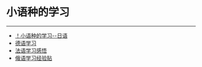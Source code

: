 # 小语种的学习

----

+ [！小语种的学习--日语](5-1.md)
+ [德语学习](5-2_de-yu-xue-xi.md)
+ [法语学习感悟](5-3_fa-yu-xue-xi-gan-wo.md)
+ [俄语学习经验贴](5-4_e-yu-xue-xi-jing-yan.md)
